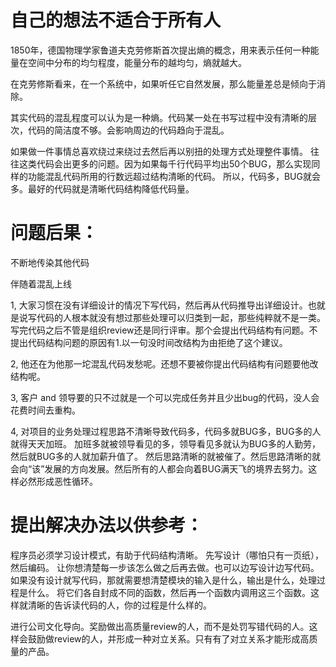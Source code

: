 # 自己的想法不适合于所有人


1850年，德国物理学家鲁道夫克劳修斯首次提出熵的概念，用来表示任何一种能量在空间中分布的均匀程度，能量分布的越均匀，熵就越大。

在克劳修斯看来，在一个系统中，如果听任它自然发展，那么能量差总是倾向于消除。

其实代码的混乱程度可以认为是一种熵。代码某一处在书写过程中没有清晰的层次，代码的简洁度不够。会影响周边的代码趋向于混乱。

如果做一件事情总喜欢绕过来绕过去然后再以别扭的处理方式处理整件事情。
往往这类代码会出更多的问题。因为如果每千行代码平均出50个BUG，那么实现同样的功能混乱代码所用的行数远超过结构清晰的代码。
所以，代码多，BUG就会多。最好的代码就是清晰代码结构降低代码量。


# 问题后果：
不断地传染其他代码

伴随着混乱上线

1, 大家习惯在没有详细设计的情况下写代码，然后再从代码推导出详细设计。也就是说写代码的人根本就没有想过那些处理可以归类到一起，那些纯粹就不是一类。
写完代码之后不管是组织review还是同行评审。那个会提出代码结构有问题。不提出代码结构问题的原因有1.以一句没时间改结构为由拒绝了这个建议。

2, 他还在为他那一坨混乱代码发愁呢。还想不要被你提出代码结构有问题要他改结构呢。

3, 客户 and 领导要的只不过就是一个可以完成任务并且少出bug的代码，没人会花费时间去重构。

4, 对项目的业务处理过程思路不清晰导致代码多，代码多就BUG多，BUG多的人就得天天加班。
加班多就被领导看见的多，领导看见多就认为BUG多的人勤劳，然后就BUG多的人就加薪升值了。
然后思路清晰的就被催了。然后思路清晰的就会向“该”发展的方向发展。然后所有的人都会向着BUG满天飞的境界去努力。这样必然形成恶性循环。





# 提出解决办法以供参考：
程序员必须学习设计模式，有助于代码结构清晰。
先写设计（哪怕只有一页纸），然后编码。
让你想清楚每一步该怎么做之后再去做。也可以边写设计边写代码。如果没有设计就写代码，那就需要想清楚模块的输入是什么，输出是什么，处理过程是什么。
将它们各自封成不同的函数，然后再一个函数内调用这三个函数。这样就清晰的告诉读代码的人，你的过程是什么样的。

进行公司文化导向。奖励做出高质量review的人，而不是处罚写错代码的人。这样会鼓励做review的人，并形成一种对立关系。只有有了对立关系才能形成高质量的产品。







